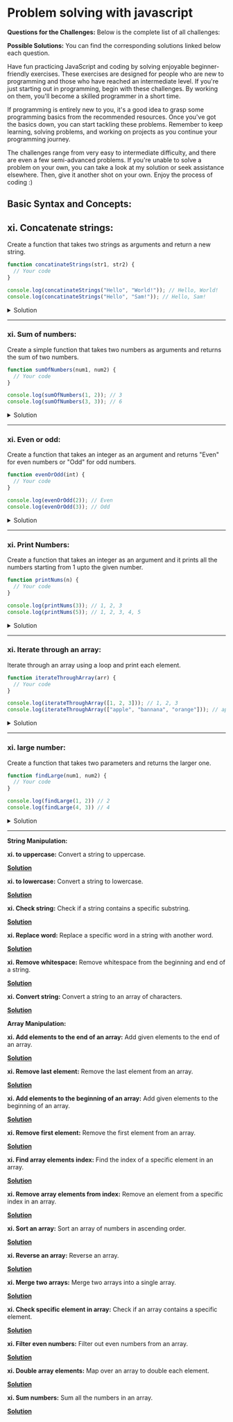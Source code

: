 # Problem solving with javascript

**Questions for the Challenges:**
Below is the complete list of all challenges:

**Possible Solutions:**
You can find the corresponding solutions linked below each question.

Have fun practicing JavaScript and coding by solving enjoyable beginner-friendly exercises. These exercises are designed for people who are new to programming and those who have reached an intermediate level. If you're just starting out in programming, begin with these challenges. By working on them, you'll become a skilled programmer in a short time.

If programming is entirely new to you, it's a good idea to grasp some programming basics from the recommended resources. Once you've got the basics down, you can start tackling these problems. Remember to keep learning, solving problems, and working on projects as you continue your programming journey.

The challenges range from very easy to intermediate difficulty, and there are even a few semi-advanced problems. If you're unable to solve a problem on your own, you can take a look at my solution or seek assistance elsewhere. Then, give it another shot on your own. Enjoy the process of coding :)

## Basic Syntax and Concepts:

## xi. Concatenate strings:

Create a function that takes two strings as arguments and return a new string.

```javascript
function concatinateStrings(str1, str2) {
  // Your code
}

console.log(concatinateStrings("Hello", "World!")); // Hello, World!
console.log(concatinateStrings("Hello", "Sam!")); // Hello, Sam!
```

<details>
<summary>Solution</summary>

```javascript
function concatinateStrings(str1, str2) {
  const result = str1 + " " + str2;
  const result2 = `${str1} ${str2}`;

  return result2;
}
```

</details>

---

### xi. Sum of numbers:

Create a simple function that takes two numbers as arguments and returns the sum of two numbers.

```javascript
function sumOfNumbers(num1, num2) {
  // Your code
}

console.log(sumOfNumbers(1, 2)); // 3
console.log(sumOfNumbers(3, 3)); // 6
```

<details>
<summary>Solution</summary>

```javascript
function sumOfNumbers(num1, num2) {
  const sum = num1 + num2;

  return sum;
}
```

</details>

---

### xi. Even or odd:

Create a function that takes an integer as an argument and returns "Even" for even numbers or "Odd" for odd numbers.

```javascript
function evenOrOdd(int) {
  // Your code
}

console.log(evenOrOdd(2)); // Even
console.log(evenOrOdd(3)); // Odd
```

<details>
<summary>Solution</summary>

```javascript
function evenOrOdd(int) {
  if (int % 2 === 0) {
    return "Even";
  } else {
    return "Odd";
  }
}
```

</details>

---

### xi. Print Numbers:

Create a function that takes an integer as an argument and it prints all the numbers starting from 1 upto the given number.

```javascript
function printNums(n) {
  // Your code
}

console.log(printNums(3)); // 1, 2, 3
console.log(printNums(5)); // 1, 2, 3, 4, 5
```

<details>
<summary>Solution</summary>

```javascript
function printNums(n) {
  for (let i = 1; i <= n; i++) {
    console.log(i);
  }
}
```

</details>

---

### xi. Iterate through an array:

Iterate through an array using a loop and print each element.

```javascript
function iterateThroughArray(arr) {
  // Your code
}

console.log(iterateThroughArray([1, 2, 3])); // 1, 2, 3
console.log(iterateThroughArray(["apple", "bannana", "orange"])); // apple, banana, orange
```

<details>
<summary>Solution</summary>

```javascript
function iterateThroughArray(arr) {
  for (let i = 0; i < arr.length; i++) {
    const element = arr[i];
    console.log(element);
  }
}
```

</details>

---

### xi. large number:

Create a function that takes two parameters and returns the larger one.

```javascript
function findLarge(num1, num2) {
  // Your code
}

console.log(findLarge(1, 2)) // 2
console.log(findLarge(4, 3)) // 4

```

<details>
<summary>Solution</summary>

```javascript
function findLarge(num1, num2) {
  if (num1 > num2) {
    return num1;
  } else {
    return num2;
  }

  //   return num1 > num2 ? num1 : num2;
}
```

</details>

---

**String Manipulation:**

**xi. to uppercase:**
Convert a string to uppercase.

**[Solution](https://github.com/mhmdNoman/Problem-solving-with-javascript/blob/master/strUpper.js)**

**xi. to lowercase:**
Convert a string to lowercase.

**[Solution](https://github.com/mhmdNoman/Problem-solving-with-javascript/blob/master/strLower.js)**

**xi. Check string:**
Check if a string contains a specific substring.

**[Solution](https://github.com/mhmdNoman/Problem-solving-with-javascript/blob/master/checkStr.js)**

**xi. Replace word:**
Replace a specific word in a string with another word.

**[Solution](https://github.com/mhmdNoman/Problem-solving-with-javascript/blob/master/replaceWord.js)**

**xi. Remove whitespace:**
Remove whitespace from the beginning and end of a string.

**[Solution](https://github.com/mhmdNoman/Problem-solving-with-javascript/blob/master/removeSpace.js)**

**xi. Convert string:**
Convert a string to an array of characters.

**[Solution](https://github.com/mhmdNoman/Problem-solving-with-javascript/blob/master/convertStr.js)**

**Array Manipulation:**

**xi. Add elements to the end of an array:**
Add given elements to the end of an array.

**[Solution]()**

**xi. Remove last element:**
Remove the last element from an array.

**[Solution]()**

**xi. Add elements to the beginning of an array:**
Add given elements to the beginning of an array.

**[Solution]()**

**xi. Remove first element:**
Remove the first element from an array.

**[Solution]()**

**xi. Find array elements index:**
Find the index of a specific element in an array.

**[Solution]()**

**xi. Remove array elements from index:**
Remove an element from a specific index in an array.

**[Solution]()**

**xi. Sort an array:**
Sort an array of numbers in ascending order.

**[Solution]()**

**xi. Reverse an array:**
Reverse an array.

**[Solution]()**

**xi. Merge two arrays:**
Merge two arrays into a single array.

**[Solution]()**

**xi. Check specific element in array:**
Check if an array contains a specific element.

**[Solution]()**

**xi. Filter even numbers:**
Filter out even numbers from an array.

**[Solution]()**

**xi. Double array elements:**
Map over an array to double each element.

**[Solution]()**

**xi. Sum numbers:**
Sum all the numbers in an array.

**[Solution]()**
